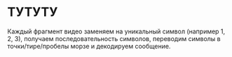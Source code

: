# ТУТУТУ
Каждый фрагмент видео заменяем на уникальный символ (например 1, 2, 3), получаем последовательность символов, переводим символы в точки/тире/пробелы морзе и декодируем сообщение.
